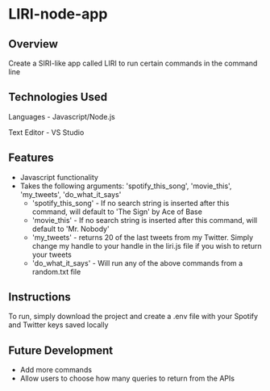 # LIRI-node-app

## Overview

Create a SIRI-like app called LIRI to run certain commands in the command line

## Technologies Used

Languages - Javascript/Node.js

Text Editor - VS Studio

## Features

* Javascript functionality
* Takes the following arguments: 'spotify_this_song', 'movie_this', 'my_tweets', 'do_what_it_says'
    * 'spotify_this_song' - If no search string is inserted after this command, will default to 'The Sign' by Ace of Base
    * 'movie_this' - If no search string is inserted after this command, will default to 'Mr. Nobody'
    * 'my_tweets' - returns 20 of the last tweets from my Twitter. Simply change my handle to your handle in the liri.js file if you wish to return your tweets
    * 'do_what_it_says' - Will run any of the above commands from a random.txt file

## Instructions

To run, simply download the project and create a .env file with your Spotify and Twitter keys saved locally

## Future Development

* Add more commands
* Allow users to choose how many queries to return from the APIs
